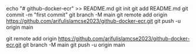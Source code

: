 echo "# github-docker-ecr" >> README.md
git init
git add README.md
git commit -m "first commit"
git branch -M main
git remote add origin https://github.com/arifulislamcse2023/github-docker-ecr.git
git push -u origin main

git remote add origin https://github.com/arifulislamcse2023/github-docker-ecr.git
git branch -M main
git push -u origin main
